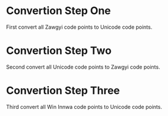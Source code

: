 # Convertion Step One
First convert all Zawgyi code points to Unicode code points.

# Convertion Step Two
Second convert all Unicode code points to Zawgyi code points.

# Convertion Step Three
Third convert all Win Innwa code points to Unicode code points.
